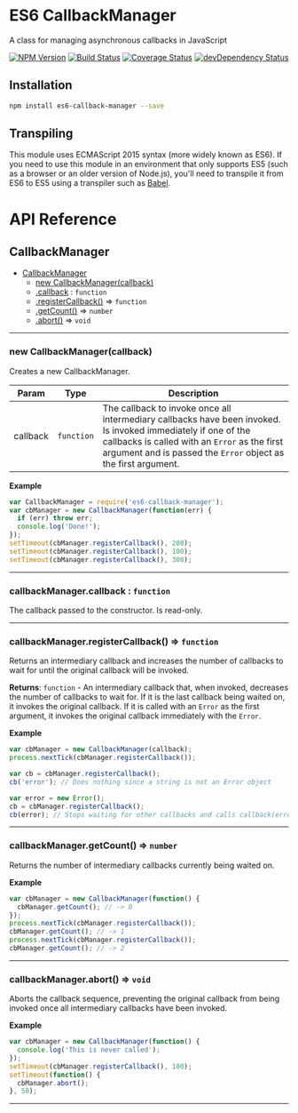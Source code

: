 # ES6 CallbackManager

A class for managing asynchronous callbacks in JavaScript

[![NPM Version](https://img.shields.io/npm/v/es6-callback-manager.svg)](https://www.npmjs.com/package/es6-callback-manager)
[![Build Status](https://travis-ci.org/woollybogger/es6-callback-manager.svg?branch=master)](https://travis-ci.org/woollybogger/es6-callback-manager)
[![Coverage Status](https://coveralls.io/repos/woollybogger/es6-callback-manager/badge.svg?branch=master)](https://coveralls.io/r/woollybogger/es6-callback-manager?branch=master)
[![devDependency Status](https://david-dm.org/woollybogger/es6-callback-manager/dev-status.svg)](https://david-dm.org/woollybogger/es6-callback-manager#info=devDependencies)


## Installation

```sh
npm install es6-callback-manager --save
```


## Transpiling

This module uses ECMAScript 2015 syntax (more widely known as ES6). If you need to use this module in an environment that only supports ES5 (such as a browser or an older version of Node.js), you'll need to transpile it from ES6 to ES5 using a transpiler such as [Babel](https://babeljs.io/).


# API Reference

<a name="CallbackManager"></a>
## CallbackManager

* [CallbackManager](#CallbackManager)
  * [new CallbackManager(callback)](#new_CallbackManager_new)
  * [.callback](#CallbackManager+callback) : <code>function</code>
  * [.registerCallback()](#CallbackManager+registerCallback) ⇒ <code>function</code>
  * [.getCount()](#CallbackManager+getCount) ⇒ <code>number</code>
  * [.abort()](#CallbackManager+abort) ⇒ <code>void</code>


---

<a name="new_CallbackManager_new"></a>
### new CallbackManager(callback)
Creates a new CallbackManager.


| Param | Type | Description |
| --- | --- | --- |
| callback | <code>function</code> | The callback to invoke once all intermediary     callbacks have been invoked. Is invoked immediately if one of the     callbacks is called with an `Error` as the first argument and is passed     the `Error` object as the first argument. |


**Example**
```js
var CallbackManager = require('es6-callback-manager');
var cbManager = new CallbackManager(function(err) {
  if (err) throw err;
  console.log('Done!');
});
setTimeout(cbManager.registerCallback(), 200);
setTimeout(cbManager.registerCallback(), 100);
setTimeout(cbManager.registerCallback(), 300);
```

---

<a name="CallbackManager+callback"></a>
### callbackManager.callback : <code>function</code>
The callback passed to the constructor. Is read-only.


---

<a name="CallbackManager+registerCallback"></a>
### callbackManager.registerCallback() ⇒ <code>function</code>
Returns an intermediary callback and increases the number of callbacks to
wait for until the original callback will be invoked.

**Returns**: <code>function</code> - An intermediary callback that, when invoked, decreases
    the number of callbacks to wait for. If it is the last callback being
    waited on, it invokes the original callback. If it is called with an
    `Error` as the first argument, it invokes the original callback
    immediately with the `Error`.  

**Example**
```js
var cbManager = new CallbackManager(callback);
process.nextTick(cbManager.registerCallback());

var cb = cbManager.registerCallback();
cb('error'); // Does nothing since a string is not an Error object

var error = new Error();
cb = cbManager.registerCallback();
cb(error); // Stops waiting for other callbacks and calls callback(error)
```

---

<a name="CallbackManager+getCount"></a>
### callbackManager.getCount() ⇒ <code>number</code>
Returns the number of intermediary callbacks currently being waited on.


**Example**
```js
var cbManager = new CallbackManager(function() {
  cbManager.getCount(); // -> 0
});
process.nextTick(cbManager.registerCallback());
cbManager.getCount(); // -> 1
process.nextTick(cbManager.registerCallback());
cbManager.getCount(); // -> 2
```

---

<a name="CallbackManager+abort"></a>
### callbackManager.abort() ⇒ <code>void</code>
Aborts the callback sequence, preventing the original callback from being
invoked once all intermediary callbacks have been invoked.


**Example**
```js
var cbManager = new CallbackManager(function() {
  console.log('This is never called');
});
setTimeout(cbManager.registerCallback(), 100);
setTimeout(function() {
  cbManager.abort();
}, 50);
```

---

